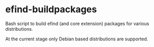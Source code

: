 # efind-buildpackages

Bash script to build efind (and core extension) packages
for various distributions.

At the current stage only Debian based distributions are
supported.
